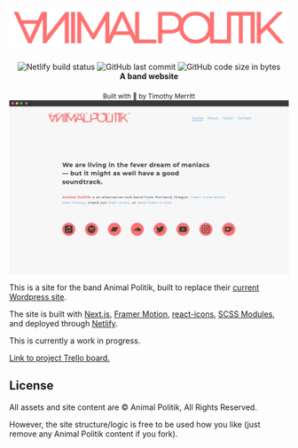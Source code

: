 <h1 align='center'>
  <img src='/public/SkinnyRedVector.svg' />
</h1>

<div align="center">
  <img src='https://api.netlify.com/api/v1/badges/2d571ff1-0318-4f15-80fc-775617b7939d/deploy-status' alt='Netlify build status' />
  <img alt="GitHub last commit" src="https://img.shields.io/github/last-commit/timmybytes/animal-politik-nextjs?color=64a7f5">
  <img alt="GitHub code size in bytes" src="https://img.shields.io/github/languages/code-size/timmybytes/animal-politik-nextjs?color=b8dcff">

</div>

<div align="center">
  <strong>A band website</strong>
</div>

<p align="center">
  <sub>Built with 🎵 by Timothy Merritt
</div>

<img align='center' src='/public/screenshot-home.jpg' alt='screenshot of Animal Politik homepage' />

This is a site for the band Animal Politik, built to replace their
[current Wordpress site](https://animalpolitik.org).

The site is built with [Next.js](https://nextjs.org/),
[Framer Motion](https://www.framer.com/motion/),
[react-icons](https://react-icons.github.io/react-icons),
[SCSS Modules](https://github.com/css-modules/css-modules), and deployed through
[Netlify](https://www.netlify.com/).

This is currently a work in progress.

[Link to project Trello board.](https://trello.com/b/Sjz87z7J)

## License

All assets and site content are © Animal Politik, All Rights Reserved.

However, the site structure/logic is free to be used how you like (just remove
any Animal Politik content if you fork).
